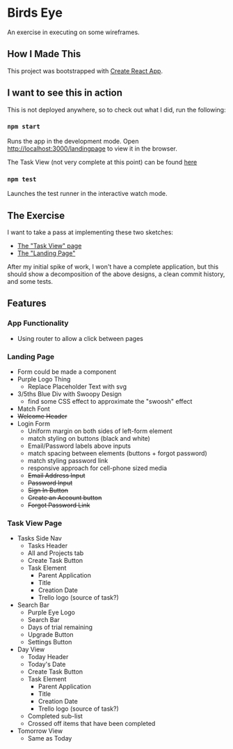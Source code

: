 # Birds Eye

An exercise in executing on some wireframes.

## How I Made This

This project was bootstrapped with
[Create React App](https://github.com/facebook/create-react-app).

## I want to see this in action

This is not deployed anywhere, so to check out what I did, run the
following:

### `npm start`

Runs the app in the development mode.
Open [http://localhost:3000/landingpage](http://localhost:3000/landingpage)
to view it in the browser.

The Task View (not very complete at this point) can be found
[here](http://localhost:3000/taskview)

### `npm test`

Launches the test runner in the interactive watch mode.

## The Exercise

I want to take a pass at implementing these two sketches:

* [The "Task View" page](https://cl.ly/5d7546792d76)
* [The "Landing Page"](https://cl.ly/c916e05f60b3)

After my initial spike of work, I won't have a complete application, but this
should show a decomposition of the above designs, a clean commit history, and
some tests.

## Features

### App Functionality

* Using router to allow a click between pages

### Landing Page

* Form could be made a component
* Purple Logo Thing
  * Replace Placeholder Text with svg
* 3/5ths Blue Div with Swoopy Design
  * find some CSS effect to approximate the "swoosh" effect
* Match Font
* ~~Welcome Header~~
* Login Form
  * Uniform margin on both sides of left-form element
  * match styling on buttons (black and white)
  * Email/Password labels above inputs
  * match spacing between elements (buttons + forgot password)
  * match styling password link
  * responsive approach for cell-phone sized media
  * ~~Email Address Input~~
  * ~~Password Input~~
  * ~~Sign In Button~~
  * ~~Create an Account button~~
  * ~~Forgot Password Link~~

### Task View Page

* Tasks Side Nav
  * Tasks Header
  * All and Projects tab
  * Create Task Button
  * Task Element
    * Parent Application
    * Title
    * Creation Date
    * Trello logo (source of task?)
* Search Bar
  * Purple Eye Logo
  * Search Bar
  * Days of trial remaining
  * Upgrade Button
  * Settings Button
* Day View
  * Today Header
  * Today's Date
  * Create Task Button
  * Task Element
    * Parent Application
    * Title
    * Creation Date
    * Trello logo (source of task?)
  * Completed sub-list
  * Crossed off items that have been completed
* Tomorrow View
  * Same as Today
